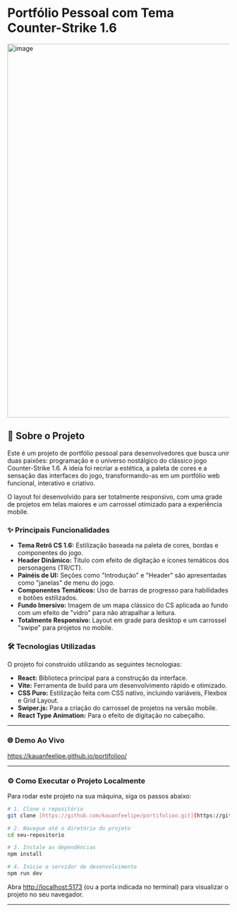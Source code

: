 # Portfólio Pessoal com Tema Counter-Strike 1.6
<img width="1847" height="848" alt="image" src="https://github.com/user-attachments/assets/12edf3ff-00c3-4cda-b555-a5e4d85ec0aa" />


## 🚀 Sobre o Projeto

Este é um projeto de portfólio pessoal para desenvolvedores que busca unir duas paixões: programação e o universo nostálgico do clássico jogo Counter-Strike 1.6. A ideia foi recriar a estética, a paleta de cores e a sensação das interfaces do jogo, transformando-as em um portfólio web funcional, interativo e criativo.

O layout foi desenvolvido para ser totalmente responsivo, com uma grade de projetos em telas maiores e um carrossel otimizado para a experiência mobile.

### ✨ Principais Funcionalidades

- **Tema Retrô CS 1.6:** Estilização baseada na paleta de cores, bordas e componentes do jogo.
- **Header Dinâmico:** Título com efeito de digitação e ícones temáticos dos personagens (TR/CT).
- **Painéis de UI:** Seções como "Introdução" e "Header" são apresentadas como "janelas" de menu do jogo.
- **Componentes Temáticos:** Uso de barras de progresso para habilidades e botões estilizados.
- **Fundo Imersivo:** Imagem de um mapa clássico do CS aplicada ao fundo com um efeito de "vidro" para não atrapalhar a leitura.
- **Totalmente Responsivo:** Layout em grade para desktop e um carrossel "swipe" para projetos no mobile.

### 🛠️ Tecnologias Utilizadas

O projeto foi construído utilizando as seguintes tecnologias:

- **React:** Biblioteca principal para a construção da interface.
- **Vite:** Ferramenta de build para um desenvolvimento rápido e otimizado.
- **CSS Puro:** Estilização feita com CSS nativo, incluindo variáveis, Flexbox e Grid Layout.
- **Swiper.js:** Para a criação do carrossel de projetos na versão mobile.
- **React Type Animation:** Para o efeito de digitação no cabeçalho.

---

### 🌐 Demo Ao Vivo

https://kauanfeelipe.github.io/portifolioo/

---

### ⚙️ Como Executar o Projeto Localmente

Para rodar este projeto na sua máquina, siga os passos abaixo:

```bash
# 1. Clone o repositório
git clone [https://github.com/kauanfeelipe/portifolioo.git](https://github.com/kauanfeelipe/portifolioo.git)

# 2. Navegue até o diretório do projeto
cd seu-repositorio

# 3. Instale as dependências
npm install

# 4. Inicie o servidor de desenvolvimento
npm run dev
```

Abra [http://localhost:5173](http://localhost:5173) (ou a porta indicada no terminal) para visualizar o projeto no seu navegador.

---
